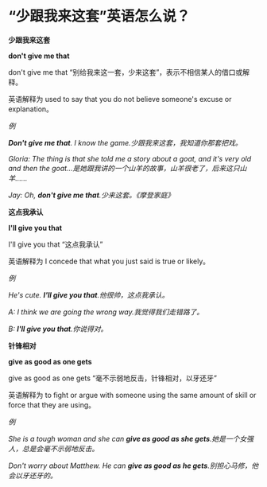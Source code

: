 # “少跟我来这套”英语怎么说？

**少跟我来这套**

**don't give me that**

don't give me that “别给我来这一套，少来这套”，表示不相信某人的借口或解释。

英语解释为 used to say that you do not believe someone's excuse or explanation。

_例_

_**Don't give me that**. I know the game.少跟我来这套，我知道你那套把戏。_

_Gloria: The thing is that she told me a story about a goat, and it's very old and then the goat…是她跟我讲的一个山羊的故事，山羊很老了，后来这只山羊……_

_Jay: Oh, **don't give me that**.少来这套。《摩登家庭》_

**这点我承认**

**I'll give you that**

I'll give you that “这点我承认”

英语解释为 I concede that what you just said is true or likely。

_例_

_He's cute. **I'll give you that**.他很帅，这点我承认。_

_A: I think we are going the wrong way.我觉得我们走错路了。_

_B: **I'll give you that**.你说得对。_

**针锋相对**

**give as good as one gets**

give as good as one gets “毫不示弱地反击，针锋相对，以牙还牙”

英语解释为 to fight or argue with someone using the same amount of skill or force that they are using。

_例_

_She is a tough woman and she can **give as good as she gets**.她是一个女强人，总是会毫不示弱地反击。_

_Don't worry about Matthew. He can **give as good as he gets**.别担心马修，他会以牙还牙的。_

